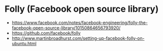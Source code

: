 # Folly (Facebook open source library)

* <https://www.facebook.com/notes/facebook-engineering/folly-the-facebook-open-source-library/10150864656793920/>
* <https://github.com/facebook/folly>
* <http://www.martinbroadhurst.com/setting-up-facebook-folly-on-ubuntu.html>